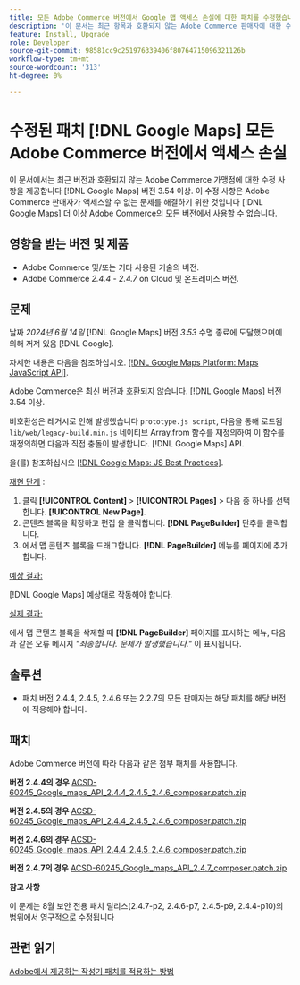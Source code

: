 ```yaml
---
title: 모든 Adobe Commerce 버전에서 Google 맵 액세스 손실에 대한 패치를 수정했습니다.
description: '이 문서는 최근 항목과 호환되지 않는 Adobe Commerce 판매자에 대한 수정 사항을 제공합니다. [!DNL Google Maps] 버전: 3.54+.'
feature: Install, Upgrade
role: Developer
source-git-commit: 98581cc9c251976339406f80764715096321126b
workflow-type: tm+mt
source-wordcount: '313'
ht-degree: 0%

---
```


# 수정된 패치 [!DNL Google Maps] 모든 Adobe Commerce 버전에서 액세스 손실

이 문서에서는 최근 버전과 호환되지 않는 Adobe Commerce 가맹점에 대한 수정 사항을 제공합니다 [!DNL Google Maps] 버전 3.54 이상. 이 수정 사항은 Adobe Commerce 판매자가 액세스할 수 없는 문제를 해결하기 위한 것입니다 [!DNL Google Maps] 더 이상 Adobe Commerce의 모든 버전에서 사용할 수 없습니다.

## 영향을 받는 버전 및 제품

* Adobe Commerce 및/또는 기타 사용된 기술의 버전.
* Adobe Commerce *2.4.4* - *2.4.7* on Cloud 및 온프레미스 버전.

## 문제

날짜 *2024년 6월 14일* [!DNL Google Maps] 버전 *3.53* 수명 종료에 도달했으며에 의해 꺼져 있음 [!DNL Google].

자세한 내용은 다음을 참조하십시오. [[!DNL Google Maps Platform: Maps JavaScript API]](https://developers.google.com/maps/documentation/javascript/versions#documentation-for-the-api-versions).

Adobe Commerce은 최신 버전과 호환되지 않습니다. [!DNL  Google Maps] 버전 3.54 이상.

비호환성은 레거시로 인해 발생했습니다 `prototype.js script`, 다음을 통해 로드됨 `lib/web/legacy-build.min.js` 네이티브 Array.from 함수를 재정의하여 이 함수를 재정의하면 다음과 직접 충돌이 발생합니다. [!DNL  Google Maps] API.

을(를) 참조하십시오 [[!DNL Google Maps: JS Best Practices]](https://developers.google.com/maps/documentation/javascript/best-practices).

<u>재현 단계</u> :

1. 클릭 **[!UICONTROL Content]** > **[!UICONTROL Pages]** > 다음 중 하나를 선택합니다. **[!UICONTROL New Page]**.
1. 콘텐츠 블록을 확장하고 편집 을 클릭합니다. **[!DNL PageBuilder]** 단추를 클릭합니다.
1. 에서 맵 콘텐츠 블록을 드래그합니다. **[!DNL PageBuilder]** 메뉴를 페이지에 추가합니다.

<u>예상 결과:</u>

[!DNL Google Maps] 예상대로 작동해야 합니다.

<u> 실제 결과:</u>

에서 맵 콘텐츠 블록을 삭제할 때 **[!DNL PageBuilder]** 페이지를 표시하는 메뉴, 다음과 같은 오류 메시지 *&quot;죄송합니다. 문제가 발생했습니다.&quot;* 이 표시됩니다.

## 솔루션

* 패치 버전 2.4.4, 2.4.5, 2.4.6 또는 2.2.7의 모든 판매자는 해당 패치를 해당 버전에 적용해야 합니다.

## 패치

Adobe Commerce 버전에 따라 다음과 같은 첨부 패치를 사용합니다.

**버전 2.4.4의 경우**
[ACSD-60245_Google_maps_API_2.4.4_2.4.5_2.4.6_composer.patch.zip](assets/ACSD-60245_Google_maps_API_2.4.4_2.4.5_2.4.6_composer.patch.zip)

**버전 2.4.5의 경우**
[ACSD-60245_Google_maps_API_2.4.4_2.4.5_2.4.6_composer.patch.zip](assets/ACSD-60245_Google_maps_API_2.4.4_2.4.5_2.4.6_composer.patch.zip)

**버전 2.4.6의 경우**
[ACSD-60245_Google_maps_API_2.4.4_2.4.5_2.4.6_composer.patch.zip](assets/ACSD-60245_Google_maps_API_2.4.4_2.4.5_2.4.6_composer.patch.zip)

**버전 2.4.7의 경우**
[ACSD-60245_Google_maps_API_2.4.7_composer.patch.zip](assets/ACSD-60245_Google_maps_API_2.4.7_composer.patch.zip)

**참고 사항**

이 문제는 8월 보안 전용 패치 릴리스(2.4.7-p2, 2.4.6-p7, 2.4.5-p9, 2.4.4-p10)의 범위에서 영구적으로 수정됩니다

## 관련 읽기

[Adobe에서 제공하는 작성기 패치를 적용하는 방법](https://experienceleague.adobe.com/en/docs/commerce-knowledge-base/kb/how-to/how-to-apply-a-composer-patch-provided-by-magento)